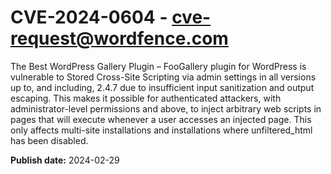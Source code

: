 # CVE-2024-0604 - cve-request@wordfence.com

The Best WordPress Gallery Plugin – FooGallery plugin for WordPress is vulnerable to Stored Cross-Site Scripting via admin settings in all versions up to, and including, 2.4.7 due to insufficient input sanitization and output escaping. This makes it possible for authenticated attackers, with administrator-level permissions and above, to inject arbitrary web scripts in pages that will execute whenever a user accesses an injected page. This only affects multi-site installations and installations where unfiltered_html has been disabled.

**Publish date:** 2024-02-29
